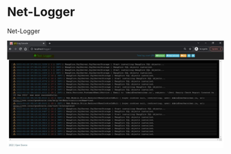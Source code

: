 # Net-Logger
Net-Logger

![alt text](https://github.com/NIHAR-SARKAR/Net-Logger/blob/main/ScreenShot.JPG?raw=true)
